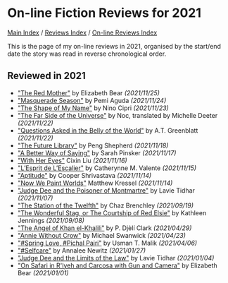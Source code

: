 # On-line Fiction Reviews for 2021

[Main Index](../../../README.md) / [Reviews Index](../../README.md) / [On-line Reviews Index](../README.md)

This is the page of my on-line reviews in 2021, organised by the start/end date the story was read in reverse chronological order.

## Reviewed in 2021

- ["The Red Mother"](20211125-RedMother.md) by Elizabeth Bear *(2021/11/25)*
- ["Masquerade Season"](20211124-MasqueradeSeason.md) by Pemi Aguda *(2021/11/24)*
- ["The Shape of My Name"](20211123-ShapeOfMyName.md) by Nino Cipri *(2021/11/23)*
- ["The Far Side of the Universe"](20211122-FarSideUniverse.md) by Noc, translated by Michelle Deeter *(2021/11/22)*
- ["Questions Asked in the Belly of the World"](20211122-QuestionsAskedBellyOfTheWorld.md) by A.T. Greenblatt *(2021/11/22)*
- ["The Future Library"](20211118-FutureLibrary.md) by Peng Shepherd *(2021/11/18)*
- ["A Better Way of Saying"](20211117-BetterWayOfSaying.md) by Sarah Pinsker *(2021/11/17)*
- ["With Her Eyes"](20211116-WithHerEyes.md) Cixin Liu *(2021/11/16)*
- ["L’Esprit de L’Escalier"](20211115-EspritEscalier.md) by Catherynne M. Valente *(2021/11/15)*
- ["Aptitude"](20211114-Aptitude.md) by Cooper Shrivastava *(2021/11/14)*
- ["Now We Paint Worlds"](20211114-NowWePaintWorlds.md) Matthew Kressel *(2021/11/14)*
- ["Judge Dee and the Poisoner of Montmartre"](20211107-JudgeDeePoisonerMontmartre.md) by Lavie Tidhar *(2021/11/07)*
- ["The Station of the Twelfth"](20210919-StationTwelfth.md) by Chaz Brenchley *(2021/09/19)*
- ["The Wonderful Stag, or The Courtship of Red Elsie"](20210908-WonderfulStag.md) by Kathleen Jennings *(2021/09/08)*
- ["The Angel of Khan el-Khalili"](20210429-AngelKhanelKhalili.md) by P. Djèlí Clark *(2021/04/29)*
- ["Annie Without Crow"](20210423-AnnieWithoutCrow.md) by Michael Swanwick *(2021/04/23)*
- ["#Spring Love, #Pichal Pairi"](20210406-SpringLovePichalPairi.md) by Usman T. Malik *(2021/04/06)*
- ["#Selfcare"](20210127-Selfcare.md) by Annalee Newitz *(2021/01/27)*
- ["Judge Dee and the Limits of the Law"](20210104-JudgeDeeLimitsLaw.md) by Lavie Tidhar *(2021/01/04)*
- ["On Safari in R'lyeh and Carcosa with Gun and Camera"](20210101-OnSafariInRlyeh.md) by Elizabeth Bear *(2021/01/01)*

